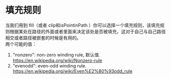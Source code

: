 



# 填充规则
当我们用到 fill（或者 clip和isPointinPath ）你可以选择一个填充规则，该填充规则根据某处在路径的外面或者里面来决定该处是否被填充，这对于自己与自己路径相交或者路径被嵌套的时候是有用的。   
两个可能的值：
1. "nonzero": non-zero winding rule, 默认值. https://en.wikipedia.org/wiki/Nonzero-rule  
2. "evenodd":  even-odd winding rule. https://en.wikipedia.org/wiki/Even%E2%80%93odd_rule     



